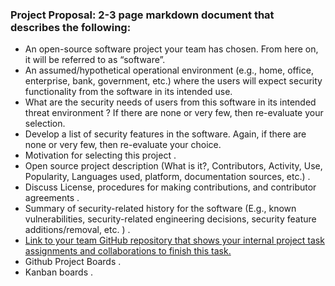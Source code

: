 ### Project Proposal: 2-3 page markdown document that describes the following:  

* An open-source software project your team has chosen. From here on, it will be referred to as “software”.  
* An assumed/hypothetical operational environment (e.g., home, office, enterprise, bank, government, etc.) where the users will expect security functionality from the software in its intended use.  
* What are the security needs of users from this software in its intended threat environment ? If there are none or very few, then re-evaluate your selection.  
* Develop a list of security features in the software. Again, if there are none or very few, then re-evaluate your choice.
* Motivation for selecting this project . 
* Open source project description (What is it?, Contributors, Activity, Use, Popularity, Languages used, platform, documentation sources, etc.) . 
* Discuss License, procedures for making contributions, and contributor agreements . 
* Summary of security-related history for the software (E.g., known vulnerabilities, security-related engineering decisions, security feature additions/removal, etc. ) . 
* [Link to your team GitHub repository that shows your internal project task assignments and collaborations to finish this task.](https://github.com/jacob-barna/TripleJR)
* Github Project Boards . 
* Kanban boards . 
